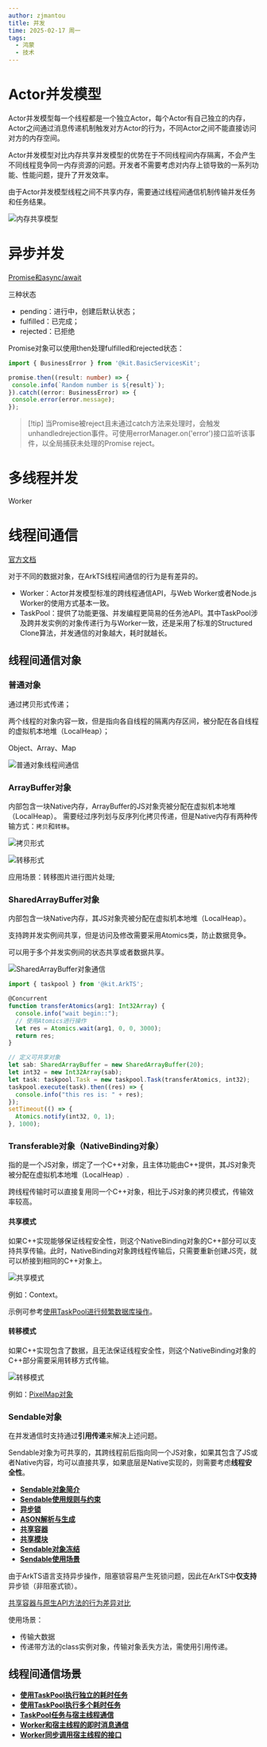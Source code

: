 ```yaml
---
author: zjmantou
title: 并发
time: 2025-02-17 周一
tags:
  - 鸿蒙
  - 技术
---
```

# Actor并发模型

Actor并发模型每一个线程都是一个独立Actor，每个Actor有自己独立的内存，Actor之间通过消息传递机制触发对方Actor的行为，不同Actor之间不能直接访问对方的内存空间。

Actor并发模型对比内存共享并发模型的优势在于不同线程间内存隔离，不会产生不同线程竞争同一内存资源的问题。开发者不需要考虑对内存上锁导致的一系列功能、性能问题，提升了开发效率。

由于Actor并发模型线程之间不共享内存，需要通过线程间通信机制传输并发任务和任务结果。

![内存共享模型](https://alliance-communityfile-drcn.dbankcdn.com/FileServer/getFile/cmtyPub/011/111/111/0000000000011111111.20250211191241.09770119559676004339666238495197:50001231000000:2800:8CB0398572FAAD165E6C61141B472792BF7698E7DB605CF77639BCF027A1A42A.png?needInitFileName=true?needInitFileName=true)

# 异步并发

[Promise和async/await](https://developer.huawei.com/consumer/cn/doc/harmonyos-guides-V5/async-concurrency-overview-V5) 

三种状态
- pending：进行中，创建后默认状态；
- fulfilled：已完成；
- rejected：已拒绝

Promise对象可以使用then处理fulfilled和rejected状态：

```ts
import { BusinessError } from '@kit.BasicServicesKit';

promise.then((result: number) => {
 console.info(`Random number is ${result}`);
}).catch((error: BusinessError) => {
 console.error(error.message);
});
```

> [!tip] 当Promise被reject且未通过catch方法来处理时，会触发unhandledrejection事件。可使用errorManager.on('error')接口监听该事件，以全局捕获未处理的Promise reject。

# 多线程并发

Worker 

# 线程间通信 

[官方文档](https://developer.huawei.com/consumer/cn/doc/harmonyos-guides-V5/interthead-communication-V5) 

对于不同的数据对象，在ArkTS线程间通信的行为是有差异的。

- Worker：Actor并发模型标准的跨线程通信API，与Web Worker或者Node.js Worker的使用方式基本一致。
- TaskPool：提供了功能更强、并发编程更简易的任务池API。其中TaskPool涉及跨并发实例的对象传递行为与Worker一致，还是采用了标准的Structured Clone算法，并发通信的对象越大，耗时就越长。
## 线程间通信对象

### 普通对象

通过拷贝形式传递； 

两个线程的对象内容一致，但是指向各自线程的隔离内存区间，被分配在各自线程的虚拟机本地堆（LocalHeap）；

Object、Array、Map

![普通对象线程间通信](https://alliance-communityfile-drcn.dbankcdn.com/FileServer/getFile/cmtyPub/011/111/111/0000000000011111111.20250211191242.32463701159551395452707034620830:50001231000000:2800:1A4677F312AA386A792B5303239CA95B1B8038A430692FF740F4277947BC119D.png?needInitFileName=true?needInitFileName=true)


### ArrayBuffer对象

内部包含一块Native内存，ArrayBuffer的JS对象壳被分配在虚拟机本地堆（LocalHeap）。
需要经过序列划与反序列化拷贝传递，但是Native内存有两种传输方式：`拷贝`和`转移`。

![拷贝形式](https://alliance-communityfile-drcn.dbankcdn.com/FileServer/getFile/cmtyPub/011/111/111/0000000000011111111.20250211191242.82927038734362500123013009798183:50001231000000:2800:A4A68E034A3E404A2FB644FCC0190FFA6F38D44BC43EDA588C3A6FF28B6B6C41.png?needInitFileName=true?needInitFileName=true)


![转移形式](https://alliance-communityfile-drcn.dbankcdn.com/FileServer/getFile/cmtyPub/011/111/111/0000000000011111111.20250211191242.85716658638807189003157109127996:50001231000000:2800:5D209ACB8FA02C06C97732D7B6CE7DF47F3B77F4203E1708F1C56253C5E4A913.png?needInitFileName=true?needInitFileName=true)

应用场景：转移图片进行图片处理;

### SharedArrayBuffer对象

内部包含一块Native内存，其JS对象壳被分配在虚拟机本地堆（LocalHeap）。 

支持跨并发实例间共享，但是访问及修改需要采用Atomics类，防止数据竞争。

可以用于多个并发实例间的状态共享或者数据共享。

![SharedArrayBuffer对象通信](https://alliance-communityfile-drcn.dbankcdn.com/FileServer/getFile/cmtyPub/011/111/111/0000000000011111111.20250211191242.32097289692477713415967829467439:50001231000000:2800:5664ED3AB20B883638F06F7814D12A97145767D502DC3F87324C2B5F4AA84568.png?needInitFileName=true?needInitFileName=true)

```ts
import { taskpool } from '@kit.ArkTS';

@Concurrent
function transferAtomics(arg1: Int32Array) {
  console.info("wait begin::");
  // 使用Atomics进行操作
  let res = Atomics.wait(arg1, 0, 0, 3000);
  return res;
}

// 定义可共享对象
let sab: SharedArrayBuffer = new SharedArrayBuffer(20);
let int32 = new Int32Array(sab);
let task: taskpool.Task = new taskpool.Task(transferAtomics, int32);
taskpool.execute(task).then((res) => {
  console.info("this res is: " + res);
});
setTimeout(() => {
  Atomics.notify(int32, 0, 1);
}, 1000);
```

### Transferable对象（NativeBinding对象）

指的是一个JS对象，绑定了一个C++对象，且主体功能由C++提供，其JS对象壳被分配在虚拟机本地堆（LocalHeap）. 

跨线程传输时可以直接复用同一个C++对象，相比于JS对象的拷贝模式，传输效率较高。

#### 共享模式 

如果C++实现能够保证线程安全性，则这个NativeBinding对象的C++部分可以支持共享传输。此时，NativeBinding对象跨线程传输后，只需要重新创建JS壳，就可以桥接到相同的C++对象上。

![共享模式](https://alliance-communityfile-drcn.dbankcdn.com/FileServer/getFile/cmtyPub/011/111/111/0000000000011111111.20250211191242.63620466003732083195230847896847:50001231000000:2800:D6140B0179A07B68A058E1ADA688B4CF498AD2FD6A81A8218EED4FD7E35016B0.png?needInitFileName=true?needInitFileName=true)

例如：Context。

示例可参考[使用TaskPool进行频繁数据库操作](https://developer.huawei.com/consumer/cn/doc/harmonyos-guides-V5/batch-database-operations-guide-V5#%E4%BD%BF%E7%94%A8taskpool%E8%BF%9B%E8%A1%8C%E9%A2%91%E7%B9%81%E6%95%B0%E6%8D%AE%E5%BA%93%E6%93%8D%E4%BD%9C)。

#### 转移模式

如果C++实现包含了数据，且无法保证线程安全性，则这个NativeBinding对象的C++部分需要采用转移方式传输。

![转移模式](https://alliance-communityfile-drcn.dbankcdn.com/FileServer/getFile/cmtyPub/011/111/111/0000000000011111111.20250211191242.48435662525046737089225756160857:50001231000000:2800:21EAF6F2ED3337092FA2DB11E57FF392B39885048D08205A6020094D7AC7A0DD.png?needInitFileName=true?needInitFileName=true)

例如：[PixelMap对象](https://developer.huawei.com/consumer/cn/doc/harmonyos-references-V5/js-apis-image-V5#imagecreatepixelmap8)

### Sendable对象

在并发通信时支持通过**引用传递**来解决上述问题。 

Sendable对象为可共享的，其跨线程前后指向同一个JS对象，如果其包含了JS或者Native内容，均可以直接共享，如果底层是Native实现的，则需要考虑**线程安全性**。

- **[Sendable对象简介](https://developer.huawei.com/consumer/cn/doc/harmonyos-guides-V5/arkts-sendable-V5)**      
- **[Sendable使用规则与约束](https://developer.huawei.com/consumer/cn/doc/harmonyos-guides-V5/sendable-constraints-V5)**  
- **[异步锁](https://developer.huawei.com/consumer/cn/doc/harmonyos-guides-V5/arkts-async-lock-introduction-V5)**  
- **[ASON解析与生成](https://developer.huawei.com/consumer/cn/doc/harmonyos-guides-V5/ason-parsing-generation-V5)**  
- **[共享容器](https://developer.huawei.com/consumer/cn/doc/harmonyos-guides-V5/arkts-collections-introduction-V5)**  
- **[共享模块](https://developer.huawei.com/consumer/cn/doc/harmonyos-guides-V5/arkts-sendable-module-V5)**  
- **[Sendable对象冻结](https://developer.huawei.com/consumer/cn/doc/harmonyos-guides-V5/sendable-freeze-V5)**  
- **[Sendable使用场景](https://developer.huawei.com/consumer/cn/doc/harmonyos-guides-V5/sendable-guide-V5)**

由于ArkTS语言支持异步操作，阻塞锁容易产生死锁问题，因此在ArkTS中**仅支持**异步锁（非阻塞式锁）。


[共享容器与原生API方法的行为差异对比](https://developer.huawei.com/consumer/cn/doc/harmonyos-guides-V5/arkts-collections-introduction-V5#共享容器与原生api方法的行为差异对比) 

使用场景：
- 传输大数据
- 传递带方法的class实例对象，传输对象丢失方法，需使用引用传递。
## 线程间通信场景

- **[使用TaskPool执行独立的耗时任务](https://developer.huawei.com/consumer/cn/doc/harmonyos-guides-V5/independent-time-consuming-task-V5)**  
- **[使用TaskPool执行多个耗时任务](https://developer.huawei.com/consumer/cn/doc/harmonyos-guides-V5/multi-time-consuming-tasks-V5)**  
- **[TaskPool任务与宿主线程通信](https://developer.huawei.com/consumer/cn/doc/harmonyos-guides-V5/taskpool-communicates-with-mainthread-V5)**  
- **[Worker和宿主线程的即时消息通信](https://developer.huawei.com/consumer/cn/doc/harmonyos-guides-V5/worker-communicates-with-mainthread-V5)**  
- **[Worker同步调用宿主线程的接口](https://developer.huawei.com/consumer/cn/doc/harmonyos-guides-V5/worker-invoke-mainthread-interface-V5)**
